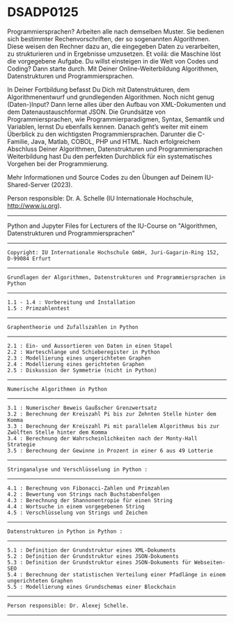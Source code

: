 # DSADP0125

Programmiersprachen? Arbeiten alle nach demselben Muster. Sie bedienen sich bestimmter Rechenvorschriften, der so sogenannten Algorithmen. Diese weisen den Rechner dazu an, die eingegeben Daten zu verarbeiten, zu strukturieren und in Ergebnisse umzusetzen. Et voilá: die Maschine löst die vorgegebene Aufgabe. Du willst einsteigen in die Welt von Codes und Coding? Dann starte durch. Mit Deiner Online-Weiterbildung Algorithmen, Datenstrukturen und Programmiersprachen.  

In Deiner Fortbildung befasst Du Dich mit Datenstrukturen, dem Algorithmenentwurf und grundlegenden Algorithmen. Noch nicht genug (Daten-)Input? Dann lerne alles über den Aufbau von XML-Dokumenten und dem Datenaustauschformat JSON. Die Grundsätze von Programmiersprachen, wie Programmierparadigmen, Syntax, Semantik und Variablen, lernst Du ebenfalls kennen. Danach geht’s weiter mit einem Überblick zu den wichtigsten Programmiersprachen. Darunter die C-Familie, Java, Matlab, COBOL, PHP und HTML. Nach erfolgreichem Abschluss Deiner Algorithmen, Datenstrukturen und Programmiersprachen Weiterbildung hast Du den perfekten Durchblick für ein systematisches Vorgehen bei der Programmierung. 

Mehr Informationen und Source Codes zu den Übungen auf Deinem IU-Shared-Server (2023).

Person responsible: Dr. A. Schelle (IU Internationale Hochschule, http://www.iu.org).


*********************************************************************************************************************

Python and Jupyter Files for Lecturers of the IU-Course on "Algorithmen, Datenstrukturen und Programmiersprachen" 
	
*********************************************************************************************************************
											    	       	
	Copyright: IU Internationale Hochschule GmbH, Juri-Gagarin-Ring 152, D-99084 Erfurt	       		 
										    	       	
*********************************************************************************************************************

	Grundlagen der Algorithmen, Datenstrukturen und Programmiersprachen in Python

*********************************************************************************************************************

	1.1 - 1.4 : Vorbereitung und Installation
	1.5 : Primzahlentest

*********************************************************************************************************************

	Graphentheorie und Zufallszahlen in Python

*********************************************************************************************************************

	2.1 : Ein- und Aussortieren von Daten in einen Stapel
	2.2 : Warteschlange und Schieberegister in Python
	2.3 : Modellierung eines ungerichteten Graphen 
	2.4 : Modellierung eines gerichteten Graphen 	
	2.5 : Diskussion der Symmetrie (nicht in Python)
 
*********************************************************************************************************************

	Numerische Algorithmen in Python

*********************************************************************************************************************

	3.1 : Numerischer Beweis Gaußscher Grenzwertsatz        
	3.2 : Berechnung der Kreiszahl Pi bis zur Zehnten Stelle hinter dem Komma  
	3.3 : Berechnung der Kreiszahl Pi mit parallelem Algorithmus bis zur Zwölften Stelle hinter dem Komma        
	3.4 : Berechnung der Wahrscheinlichkeiten nach der Monty-Hall Strategie 
  	3.5 : Berechnung der Gewinne in Prozent in einer 6 aus 49 Lotterie 
 
*********************************************************************************************************************

	Stringanalyse und Verschlüsselung in Python :

*********************************************************************************************************************

	4.1 : Berechnung von Fibonacci-Zahlen und Primzahlen         
	4.2 : Bewertung von Strings nach Buchstabenfolgen 
	4.3 : Berechnung der Shannonentropie für einen String       
	4.4 : Wortsuche in einem vorgegebenen String
  	4.5 : Verschlüsselung von Strings und Zeichen

*********************************************************************************************************************

	Datenstrukturen in Python in Python :

*********************************************************************************************************************

	5.1 : Definition der Grundstruktur eines XML-Dokuments        
	5.2 : Definition der Grundstruktur eines JSON-Dokuments 
	5.3 : Definition der Grundstruktur eines JSON-Dokuments für Webseiten-SEO       
	5.4 : Berechnung der statistischen Verteilung einer Pfadlänge in einem ungerichteten Graphen
  	5.5 : Modellierung eines Grundschemas einer Blockchain 	

*********************************************************************************************************************

	Person responsible: Dr. Alexej Schelle.

*********************************************************************************************************************

